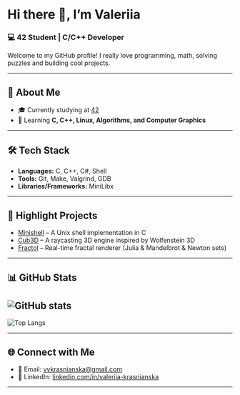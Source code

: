 # Hi there 👋, I’m Valeriia

### 💻 **42 Student | C/C++ Developer** 
Welcome to my GitHub profile!
I really love programming, math, solving puzzles and building cool projects.

---

## 🚀 About Me

* 🎓 Currently studying at [42](https://42.fr/)
* 🌱 Learning **C, C++, Linux, Algorithms, and Computer Graphics**

---

## 🛠️ Tech Stack

* **Languages:** C, C++, C#, Shell
* **Tools:** Git, Make, Valgrind, GDB
* **Libraries/Frameworks:** MiniLibx

---

## 📂 Highlight Projects

* [Minishell](https://github.com/codam-minishell-team/minsh) – A Unix shell implementation in C
* [Cub3D](https://github.com/kras2v/cub3d.git) – A raycasting 3D engine inspired by Wolfenstein 3D
* [Fractol](https://github.com/kras2v/fractol.git) – Real-time fractal renderer (Julia & Mandelbrot & Newton sets)

---

## 📊 GitHub Stats

![GitHub stats](https://github-readme-stats.vercel.app/api?username=kras2v\&show_icons=true\&theme=tokyonight)
---
![Top Langs](https://github-readme-stats.vercel.app/api/top-langs/?username=kras2v\&layout=compact\&theme=tokyonight)

---

## 🌐 Connect with Me

* 📧 Email: [vvkrasnianska@gmail.com](mailto:vvkrasnianska@gmail.com)
* 💼 LinkedIn: [linkedin.com/in/valeriia-krasnianska](https://www.linkedin.com/in/valeriia-krasnianska)

---
